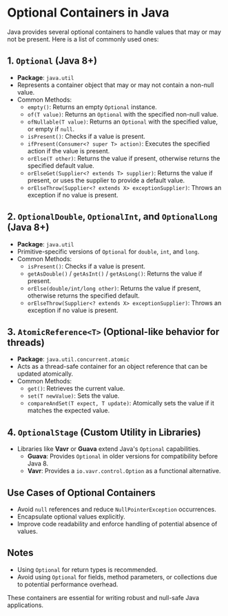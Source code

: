# Optional Containers in Java

Java provides several optional containers to handle values that may or may not be present. Here is a list of commonly used ones:

## 1. `Optional` (Java 8+)
- **Package**: `java.util`
- Represents a container object that may or may not contain a non-null value.
- Common Methods:
  - `empty()`: Returns an empty `Optional` instance.
  - `of(T value)`: Returns an `Optional` with the specified non-null value.
  - `ofNullable(T value)`: Returns an `Optional` with the specified value, or empty if `null`.
  - `isPresent()`: Checks if a value is present.
  - `ifPresent(Consumer<? super T> action)`: Executes the specified action if the value is present.
  - `orElse(T other)`: Returns the value if present, otherwise returns the specified default value.
  - `orElseGet(Supplier<? extends T> supplier)`: Returns the value if present, or uses the supplier to provide a default value.
  - `orElseThrow(Supplier<? extends X> exceptionSupplier)`: Throws an exception if no value is present.

## 2. `OptionalDouble`, `OptionalInt`, and `OptionalLong` (Java 8+)
- **Package**: `java.util`
- Primitive-specific versions of `Optional` for `double`, `int`, and `long`.
- Common Methods:
  - `isPresent()`: Checks if a value is present.
  - `getAsDouble()` / `getAsInt()` / `getAsLong()`: Returns the value if present.
  - `orElse(double/int/long other)`: Returns the value if present, otherwise returns the specified default.
  - `orElseThrow(Supplier<? extends X> exceptionSupplier)`: Throws an exception if no value is present.

## 3. `AtomicReference<T>` (Optional-like behavior for threads)
- **Package**: `java.util.concurrent.atomic`
- Acts as a thread-safe container for an object reference that can be updated atomically.
- Common Methods:
  - `get()`: Retrieves the current value.
  - `set(T newValue)`: Sets the value.
  - `compareAndSet(T expect, T update)`: Atomically sets the value if it matches the expected value.

## 4. `OptionalStage` (Custom Utility in Libraries)
- Libraries like **Vavr** or **Guava** extend Java's `Optional` capabilities.
  - **Guava**: Provides `Optional` in older versions for compatibility before Java 8.
  - **Vavr**: Provides a `io.vavr.control.Option` as a functional alternative.

## Use Cases of Optional Containers
- Avoid `null` references and reduce `NullPointerException` occurrences.
- Encapsulate optional values explicitly.
- Improve code readability and enforce handling of potential absence of values.

## Notes
- Using `Optional` for return types is recommended.
- Avoid using `Optional` for fields, method parameters, or collections due to potential performance overhead.

These containers are essential for writing robust and null-safe Java applications.
